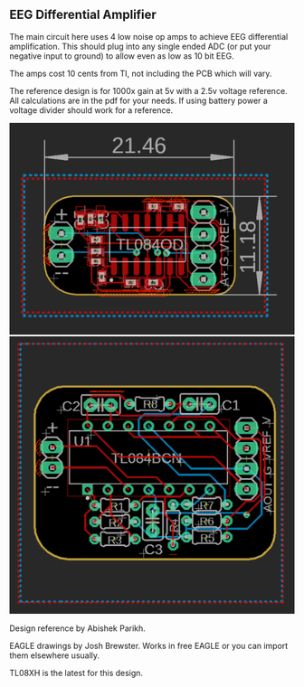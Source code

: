 ## EEG Differential Amplifier

The main circuit here uses 4 low noise op amps to achieve EEG differential amplification. This should plug into any single ended ADC (or put your negative input to ground) to allow even as low as 10 bit EEG.

The amps cost 10 cents from TI, not including the PCB which will vary.

The reference design is for 1000x gain at 5v with a 2.5v voltage reference. All calculations are in the pdf for your needs. If using battery power a voltage divider should work for a reference. 

![amp2](./ampSMT.PNG)
![amp](./amp.PNG)

Design reference by Abishek Parikh.

EAGLE drawings by Josh Brewster. Works in free EAGLE or you can import them elsewhere usually.

TL08XH is the latest for this design.
